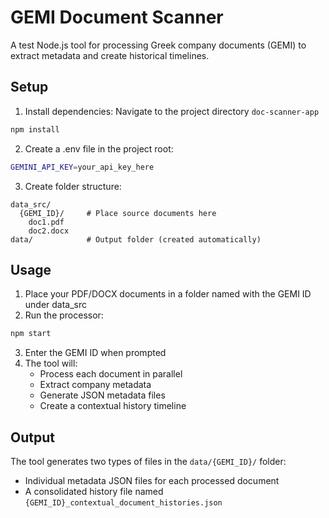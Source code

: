 # GEMI Document Scanner

A test Node.js tool for processing Greek company documents (GEMI) to extract metadata and create historical timelines.

## Setup

1. Install dependencies:
   Navigate to the project directory `doc-scanner-app`

```sh
npm install
```

2. Create a .env file in the project root:

```sh
GEMINI_API_KEY=your_api_key_here
```

3. Create folder structure:

```
data_src/
  {GEMI_ID}/     # Place source documents here
    doc1.pdf
    doc2.docx
data/            # Output folder (created automatically)
```

## Usage

1. Place your PDF/DOCX documents in a folder named with the GEMI ID under data_src
2. Run the processor:

```sh
npm start
```

3. Enter the GEMI ID when prompted
4. The tool will:
   - Process each document in parallel
   - Extract company metadata
   - Generate JSON metadata files
   - Create a contextual history timeline

## Output

The tool generates two types of files in the `data/{GEMI_ID}/` folder:

- Individual metadata JSON files for each processed document
- A consolidated history file named `{GEMI_ID}_contextual_document_histories.json`
